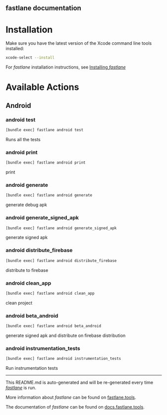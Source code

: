 fastlane documentation
----

# Installation

Make sure you have the latest version of the Xcode command line tools installed:

```sh
xcode-select --install
```

For _fastlane_ installation instructions, see [Installing _fastlane_](https://docs.fastlane.tools/#installing-fastlane)

# Available Actions

## Android

### android test

```sh
[bundle exec] fastlane android test
```

Runs all the tests

### android print

```sh
[bundle exec] fastlane android print
```

print

### android generate

```sh
[bundle exec] fastlane android generate
```

generate debug apk

### android generate_signed_apk

```sh
[bundle exec] fastlane android generate_signed_apk
```

generate signed apk

### android distribute_firebase

```sh
[bundle exec] fastlane android distribute_firebase
```

distribute to firebase

### android clean_app

```sh
[bundle exec] fastlane android clean_app
```

clean project

### android beta_android

```sh
[bundle exec] fastlane android beta_android
```

generate signed apk and distribute on firebase distribution 

### android instrumentation_tests

```sh
[bundle exec] fastlane android instrumentation_tests
```

Run instrumentation tests

----

This README.md is auto-generated and will be re-generated every time [_fastlane_](https://fastlane.tools) is run.

More information about _fastlane_ can be found on [fastlane.tools](https://fastlane.tools).

The documentation of _fastlane_ can be found on [docs.fastlane.tools](https://docs.fastlane.tools).
